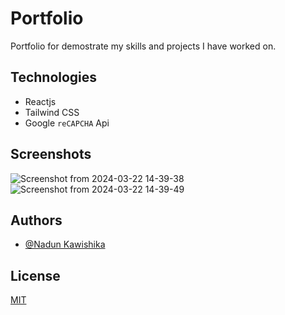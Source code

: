 
# Portfolio

Portfolio for demostrate my skills and projects I have worked on.

## Technologies

- Reactjs
- Tailwind CSS
- Google `reCAPCHA` Api

## Screenshots

![Screenshot from 2024-03-22 14-39-38](https://github.com/HewageNKM/hewagenkm.github.io/assets/107237482/37fdc6ef-edd4-4129-9bbb-dde9da2059ea)
![Screenshot from 2024-03-22 14-39-49](https://github.com/HewageNKM/hewagenkm.github.io/assets/107237482/6e02e769-e329-4bbb-9d5e-9d15068f8894)


## Authors

- [@Nadun Kawishika](https://www.github.com/HewageNKM)


## License

[MIT](https://choosealicense.com/licenses/mit/)

